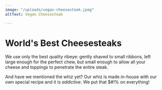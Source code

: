 ```yaml
---
image: "/uploads/vegan-cheesesteak.jpeg"
altText: Vegan Cheesesteak

---
```

# World's Best Cheesesteaks

We use only the best quality ribeye: gently shaved to small ribbons, left large enough for the perfect chew, but small enough to allow all your cheese and toppings to penetrate the entire steak.

And have we mentioned the whiz yet?  Our whiz is made in-house with our own special recipe and it is _addictive_. We put that $#!% on everything!